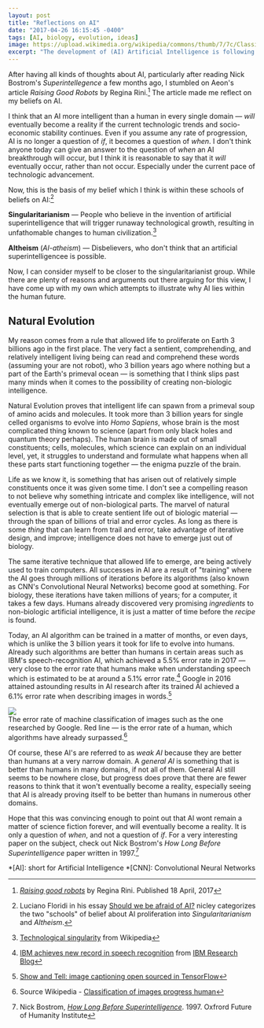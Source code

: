 ```yaml
---
layout: post
title: "Reflections on AI"
date: "2017-04-26 16:15:45 -0400"
tags: [AI, biology, evolution, ideas]
image: https://upload.wikimedia.org/wikipedia/commons/thumb/7/7c/Classification_of_images_progress_human.png/640px-Classification_of_images_progress_human.png
excerpt: "The development of (AI) Artificial Intelligence is following the same rules that natural selection has. Will it succeed?"
---
```



After having all kinds of thoughts about AI, particularly after reading Nick Bostrom's *Superintellegence* a few months ago, I stumbled on Aeon's article *Raising Good Robots* by Regina Rini.[^davis] The article made me reflect on my beliefs on AI.

I think that an AI more intelligent than a human in every single domain — *will* eventually become a reality if the current technologic trends and socio-economic stability continues. Even if you assume any rate of progression, AI is no longer a question of *if*, it becomes a question of *when*. I don't think anyone today can give an answer to the question of *when* an AI breakthrough will occur, but I think it is reasonable to say that it *will* eventually occur, rather than not occur. Especially under the current pace of technologic advancement.

Now, this is the basis of my belief which I think is within these schools of beliefs on AI:[^Floridi]

**Singularitarianism** — People who believe in the invention of artificial superintelligence that will trigger runaway technological growth, resulting in unfathomable changes to human civilization.[^singular]

**AItheism** (*AI-atheism*) — Disbelievers, who don't think that an artificial superintelligencee is possible.

Now, I can consider myself to be closer to the singularitarianist group. While there are plenty of reasons and arguments out there arguing for this view, I have come up with my own which attempts to illustrate why AI lies within the human future.

## Natural Evolution

My reason comes from a rule that allowed life to proliferate on Earth 3 billions ago in the first place. The very fact a sentient, comprehending, and relatively intelligent living being can read and comprehend these words (assuming your are not robot), who 3 billion years ago where nothing but a part of the Earth's primeval ocean — is something that I think slips past many minds when it comes to the possibility of creating non-biologic intelligence.   

Natural Evolution proves that intelligent life can spawn from a primeval soup of amino acids and molecules. It took more than 3 billion years for single celled organisms to evolve into *Homo Sapiens*, whose brain is the most complicated thing known to science (apart from only black holes and quantum theory perhaps). The human brain is made out of small constituents; cells, molecules, which science can explain on an individual level, yet, it struggles to understand and formulate what happens when all these parts start functioning together — the enigma puzzle of the brain.

Life as we know it, is something that has arisen out of relatively simple constituents once it was given some time. I don't see a compelling reason to not believe why something intricate and complex like intelligence, will not eventually emerge out of non-biological parts. The marvel of natural selection is that is able to create sentient life out of biologic material — through the span of billions of trial and error cycles. As long as there is some _thing_ that can learn from trail and error, take advantage of iterative design, and improve; intelligence does not have to emerge just out of biology.

The same iterative technique that allowed life to emerge, are being actively used to train computers. All successes in AI are a result of "training" where the AI goes through millions of iterations before its algorithms (also known as CNN's Convolutional Neural Networks) become good at something. For biology, these iterations have taken millions of years; for a computer, it takes a few days. Humans already discovered very promising *ingredients* to non-biologic artificial intelligence, it is just a matter of time before the *recipe* is found.

Today, an AI algorithm can be trained in a matter of months, or even days, which is unlike the 3 billion years it took for life to evolve into humans. Already such algorithms are better than humans in certain areas such as IBM's speech-recognition AI, which achieved a 5.5% error rate in 2017 — very close to the error rate that humans make when understanding speech which is estimated to be at around a 5.1% error rate.[^ibm] Google in 2016 attained astounding results in AI research after its trained AI achieved a 6.1% error rate when describing images in words.[^google]

![](https://upload.wikimedia.org/wikipedia/commons/thumb/7/7c/Classification_of_images_progress_human.png/640px-Classification_of_images_progress_human.png)  
The error rate of machine classification of images such as the one researched by Google. Red line — is the error rate of a human, which algorithms have already surpassed.[^wiki]

Of course, these AI's are referred to as *weak AI* because they are better than humans at a very narrow domain. A *general AI* is something that is better than humans in many domains, if not all of them. General AI still seems to be nowhere close, but progress does prove that there are fewer reasons to think that it won't eventually become a reality, especially seeing that AI is already proving itself to be better than humans in numerous other domains.

Hope that this was convincing enough to point out that AI wont remain a matter of science fiction forever, and will eventually become a reality. It is only a question of *when*, and not a question of *if*. For a very interesting paper on the subject, check out Nick Bostrom's *How Long Before Superintelligence* paper written in 1997.[^bostrom]

[^singular]: [Technological singularity](https://en.wikipedia.org/wiki/Technological_singularity) from Wikipedia
[^Floridi]: Luciano Floridi in his essay [Should we be afraid of AI?](https://aeon.co/essays/true-ai-is-both-logically-possible-and-utterly-implausible) nicley categorizes the two "schools" of belief about AI proliferation into *Singularitarianism* and *AItheism*.
[^ibm]: [IBM achieves new record in speech recognition](https://www.ibm.com/blogs/research/2017/03/speech-recognition/) from [IBM Research Blog](https://www.ibm.com/us-en/)
[^google]: [Show and Tell: image captioning open sourced in TensorFlow](https://research.googleblog.com/2016/09/show-and-tell-image-captioning-open.html)
[^wiki]: Source Wikipedia - [Classification of images progress human](https://en.wikipedia.org/wiki/File:Classification_of_images_progress_human.png)
[^bostrom]: Nick Bostrom, [*How Long Before Superintelligence*](http://www.nickbostrom.com/superintelligence.html). 1997. Oxfrord Future of Humanity Institute
[^davis]: [*Raising good robots*](https://aeon.co/essays/creating-robots-capable-of-moral-reasoning-is-like-parenting) by Regina Rini. Published 18 April, 2017

*[AI]: short for Artificial Intelligence
*[CNN]: Convolutional Neural Networks
